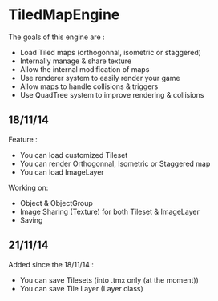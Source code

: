TiledMapEngine
==============

The goals of this engine are :

- Load Tiled maps (orthogonnal, isometric or staggered)
- Internally manage & share texture
- Allow the internal modification of maps
- Use renderer system to easily render your game
- Allow maps to handle collisions & triggers
- Use QuadTree system to improve rendering & collisions


18/11/14
--------

Feature :
- You can load customized Tileset
- You can render Orthogonnal, Isometric or Staggered map
- You can load ImageLayer

Working on:
- Object & ObjectGroup
- Image Sharing (Texture) for both Tileset & ImageLayer
- Saving


21/11/14
--------

Added since the 18/11/14 :
- You can save Tilesets (into .tmx only (at the moment))
- You can save Tile Layer (Layer class)
